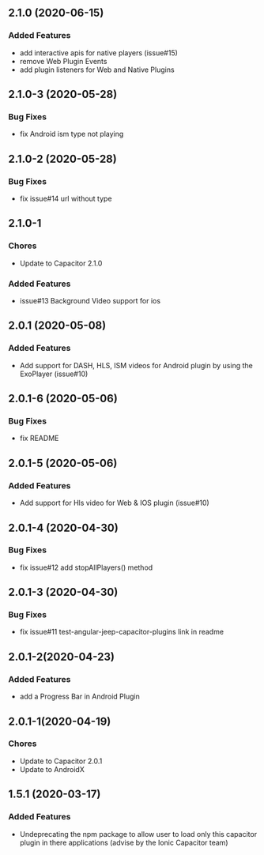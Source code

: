 ## 2.1.0 (2020-06-15)

### Added Features

* add interactive apis for native players (issue#15)
* remove Web Plugin Events 
* add plugin listeners for Web and Native Plugins


## 2.1.0-3 (2020-05-28)

### Bug Fixes

* fix Android ism type not playing

## 2.1.0-2 (2020-05-28)

### Bug Fixes

* fix issue#14 url without type

## 2.1.0-1

### Chores

* Update to Capacitor 2.1.0

### Added Features

* issue#13 Background Video support for ios

## 2.0.1 (2020-05-08)

###  Added Features

* Add support for DASH, HLS, ISM videos for Android plugin by using the ExoPlayer  (issue#10)

## 2.0.1-6 (2020-05-06)

### Bug Fixes

* fix README

## 2.0.1-5 (2020-05-06)

###  Added Features

* Add support for Hls video for Web & IOS plugin (issue#10)

## 2.0.1-4 (2020-04-30)

### Bug Fixes

* fix issue#12 add stopAllPlayers() method

## 2.0.1-3 (2020-04-30)

### Bug Fixes

* fix issue#11 test-angular-jeep-capacitor-plugins link in readme

## 2.0.1-2(2020-04-23)

### Added Features

* add a Progress Bar in Android Plugin

## 2.0.1-1(2020-04-19)

### Chores

* Update to Capacitor 2.0.1
* Update to AndroidX

## 1.5.1 (2020-03-17)

### Added Features

* Undeprecating the npm package to allow user to load only this capacitor plugin in there applications (advise by the Ionic Capacitor team)
